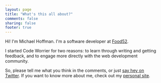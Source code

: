 ```yaml
---
layout: page
title: "What's this all about?"
comments: false
sharing: false
footer: true
---
```


Hi! I'm Michael Hoffman.
I'm a software developer at [Food52](http://food52.com/).

I started Code Worrier for two reasons: to learn through writing and getting feedback, and to engage more directly with the web development community.

So, please tell me what you think in the comments, or just [say hey on Twitter](https://twitter.com/hoffm).
If you want to know more about me, check out my [personal site](http://michaelshoffman.com/).

